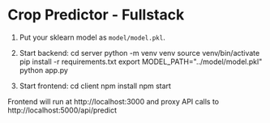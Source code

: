 # Crop Predictor - Fullstack

1. Put your sklearn model as `model/model.pkl`.
2. Start backend:
   cd server
   python -m venv venv
   source venv/bin/activate
   pip install -r requirements.txt
   export MODEL_PATH="../model/model.pkl"
   python app.py

3. Start frontend:
   cd client
   npm install
   npm start

Frontend will run at http://localhost:3000 and proxy API calls to http://localhost:5000/api/predict
